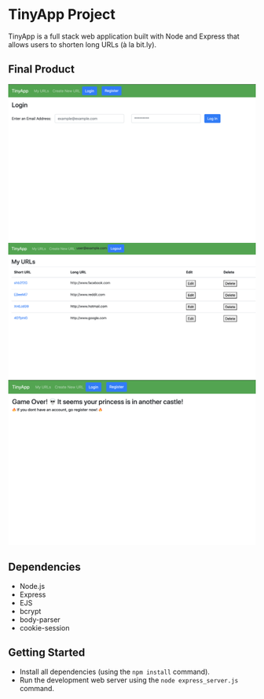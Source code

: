 # TinyApp Project

TinyApp is a full stack web application built with Node and Express that allows users to shorten long URLs (à la bit.ly).

## Final Product

!["Login Page - One of the main pages on the app"](https://github.com/VAL3N/tinyapp/blob/master/docs/urls-page.png?raw=true)
!["MyURLs Page - Which displays the list of short URLs which a user has created"](https://github.com/VAL3N/tinyapp/blob/master/docs/created-shortURLs.png?raw=true)
!["Error Page - HTML error response for when the user tries to access certain areas of the app while not being sign in"](https://github.com/VAL3N/tinyapp/blob/master/docs/error-page.png?raw=true)

## Dependencies

- Node.js
- Express
- EJS
- bcrypt
- body-parser
- cookie-session

## Getting Started

- Install all dependencies (using the `npm install` command).
- Run the development web server using the `node express_server.js` command.

